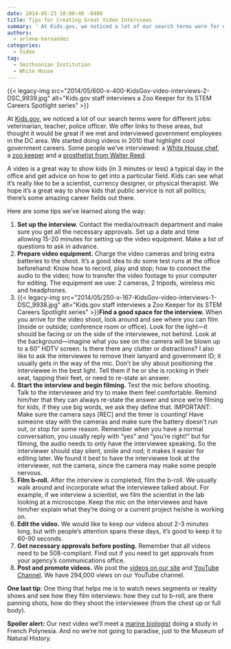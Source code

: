 ```yaml
---
date: 2014-05-23 10:00:40 -0400
title: Tips for Creating Great Video Interviews
summary: ' At Kids.gov, we noticed a lot of our search terms were for different jobs: veterinarian, teacher, police officer. We offer links to these areas, but thought it would be great if we met and interviewed government employees in the'
authors:
  - arlene-hernandez
categories:
  - Video
tag:
  - Smithsonian Institution
  - White House
---
```


{{< legacy-img src="2014/05/600-x-400-KidsGov-video-interviews-2-DSC_9939.jpg" alt="Kids.gov staff interviews a Zoo Keeper for its STEM Careers Spotlight series" >}}

At [Kids.gov](http://kids.usa.gov/), we noticed a lot of our search terms were for different jobs: veterinarian, teacher, police officer. We offer links to these areas, but thought it would be great if we met and interviewed government employees in the DC area. We started doing videos in 2010 that highlight cool government careers. Some people we’ve interviewed: a [White House chef](http://www.youtube.com/watch?v=MBUuFjQC58Q&list=TL5pT5HtP39F9TSLaQUJXoFP3VHdYC2YdW), a [zoo keeper](http://www.youtube.com/watch?v=FmBBlodkKgw&list=PL5SUN-qc7GC51p1VFayE6YXUYOUGE5pZR) and a [prosthetist from Walter Reed](http://www.youtube.com/watch?v=8Hr_U3FNZCU&list=PL5SUN-qc7GC51p1VFayE6YXUYOUGE5pZR&feature=share&index=4).

A video is a great way to show kids (in 3 minutes or less) a typical day in the office and get advice on how to get into a particular field. Kids can see what it’s really like to be a scientist, currency designer, or physical therapist. We hope it’s a great way to show kids that public service is not all politics; there’s some amazing career fields out there.

Here are some tips we&#8217;ve learned along the way:

  1. **Set up the interview.** Contact the media/outreach department and make sure you get all the necessary approvals. Set up a date and time allowing 15-20 minutes for setting up the video equipment. Make a list of questions to ask in advance.
  2. **Prepare video equipment.** Charge the video cameras and bring extra batteries to the shoot. It&#8217;s a good idea to do some test runs at the office beforehand: Know how to record, play and stop; how to connect the audio to the video; how to transfer the video footage to your computer for editing. The equipment we use: 2 cameras, 2 tripods, wireless mic and headphones.
  3. {{< legacy-img src="2014/05/250-x-167-KidsGov-video-interviews-1-DSC_9938.jpg" alt="Kids.gov staff interviews a Zoo Keeper for its STEM Careers Spotlight series" >}}**Find a good space for the interview.** When you arrive for the video shoot, look around and see where you can film (inside or outside; conference room or office). Look for the light—it should be facing or on the side of the interviewee, not behind. Look at the background—imagine what you see on the camera will be blown up to a 60&#8243; HDTV screen. Is there there any clutter or distractions? I also like to ask the interviewee to remove their lanyard and government ID; it usually gets in the way of the mic. Don&#8217;t be shy about positioning the interviewee in the best light. Tell them if he or she is rocking in their seat, tapping their feet, or need to re-state an answer.
  4. **Start the interview and begin filming.** Test the mic before shooting. Talk to the interviewee and try to make them feel comfortable. Remind him/her that they can always re-state the answer and since we&#8217;re filming for kids, if they use big words, we ask they define that. IMPORTANT: Make sure the camera says [REC] and the timer is counting! Have someone stay with the cameras and make sure the battery doesn&#8217;t run out, or stop for some reason. Remember when you have a normal conversation, you usually reply with &#8220;yes&#8221; and &#8220;you&#8217;re right!&#8221; but for filming, the audio needs to only have the interviewee speaking. So the interviewer should stay silent, smile and nod; it makes it easier for editing later. We found it best to have the interviewee look at the interviewer, not the camera, since the camera may make some people nervous.
  5. **Film b-roll.** After the interview is completed, film the b-roll. We usually walk around and incorporate what the interviewee talked about. For example, if we interview a scientist, we film the scientist in the lab looking at a microscope. Keep the mic on the interviewee and have him/her explain what they&#8217;re doing or a current project he/she is working on.
  6. **Edit the video.** We would like to keep our videos about 2-3 minutes long, but with people&#8217;s attention spans these days, it’s good to keep it to 60-90 seconds.
  7. **Get necessary approvals before posting.** Remember that all videos need to be 508-compliant. Find out if you need to get approvals from your agency’s communications office.
  8. **Post and promote videos.** We post the [videos on our site](http://kids.usa.gov/watch-videos "Watch Videos for Kids | Grades K-5 | Kids.gov") and [YouTube Channel](http://www.youtube.com/user/kidsgov "Kids.gov YouTube Channel"). We have 294,000 views on our YouTube channel.

**One last tip**: One thing that helps me is to watch news segments or reality shows and see how they film interviews: how they cut to b-roll, are there panning shots, how do they shoot the interviewee (from the chest up or full body).

**Spoiler alert:** Our next video we’ll meet a [marine biologist](https://qrius.si.edu/webcast-teaching-resources-measuring-biodiversity) doing a study in French Polynesia. And no we’re not going to paradise, just to the Museum of Natural History.